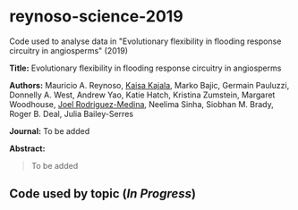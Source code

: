 # reynoso-science-2019
Code used to analyse data in "Evolutionary flexibility in flooding response circuitry in angiosperms" (2019)

**Title:** Evolutionary flexibility in flooding response circuitry in angiosperms

**Authors:**  Mauricio A. Reynoso, [Kaisa Kajala](https://github.com/kaisakajala), Marko Bajic, Germain Pauluzzi,  Donnelly A. West, Andrew Yao, Katie Hatch, Kristina  Zumstein, Margaret Woodhouse, [Joel Rodriguez-Medina](https://github.com/rodriguezmDNA), Neelima Sinha, Siobhan M. Brady, Roger B. Deal, Julia Bailey-Serres

**Journal:** To be added

**Abstract:** 

> To be added



## Code used by topic (*In Progress*)
